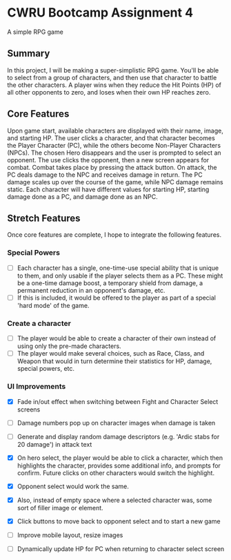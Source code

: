 # CWRU Bootcamp Assignment 4
A simple RPG game

## Summary
In this project, I will be making a super-simplistic RPG game. You'll be able to select from a group of characters, and then use that character to battle the other characters. A player wins when they reduce the Hit Points (HP) of all other opponents to zero, and loses when their own HP reaches zero.

## Core Features
Upon game start, available characters are displayed with their name, image, and starting HP. The user clicks a character, and that character becomes the Player Character (PC), while the others become Non-Player Characters (NPCs). The chosen Hero disappears and the user is prompted to select an opponent. The use clicks the opponent, then a new screen appears for combat. Combat takes place by pressing the attack button. On attack, the PC deals damage to the NPC and receives damage in return. The PC damage scales up over the course of the game, while NPC damage remains static. Each character will have different values for starting HP, starting damage done as a PC, and damage done as an NPC. 

## Stretch Features
Once core features are complete, I hope to integrate the following features.

### Special Powers
- [ ] Each character has a single, one-time-use special ability that is unique to them, and only usable if the player selects them as a PC. These might be a one-time damage boost, a temporary shield from damage, a permanent reduction in an opponent's damage, etc.
- [ ] If this is included, it would be offered to the player as part of a special 'hard mode' of the game.

### Create a character
- [ ] The player would be able to create a character of their own instead of using only the pre-made characters.
- [ ] The player would make several choices, such as Race, Class, and Weapon that would in turn determine their statistics for HP, damage, special powers, etc.

### UI Improvements
- [x] Fade in/out effect when switching between Fight and Character Select screens
- [ ] Damage numbers pop up on character images when damage is taken
- [ ] Generate and display random damage descriptors (e.g. 'Ardic stabs for 20 damage') in attack text
- [x] On hero select, the player would be able to click a character, which then highlights the character, provides some additional info, and prompts for confirm. Future clicks on other characters would switch the highlight.
- [x] Opponent select would work the same.
- [x] Also, instead of empty space where a selected character was, some sort of filler image or element.
- [x] Click buttons to move back to opponent select and to start a new game
- [ ] Improve mobile layout, resize images
- [ ] Dynamically update HP for PC when returning to character select screen


